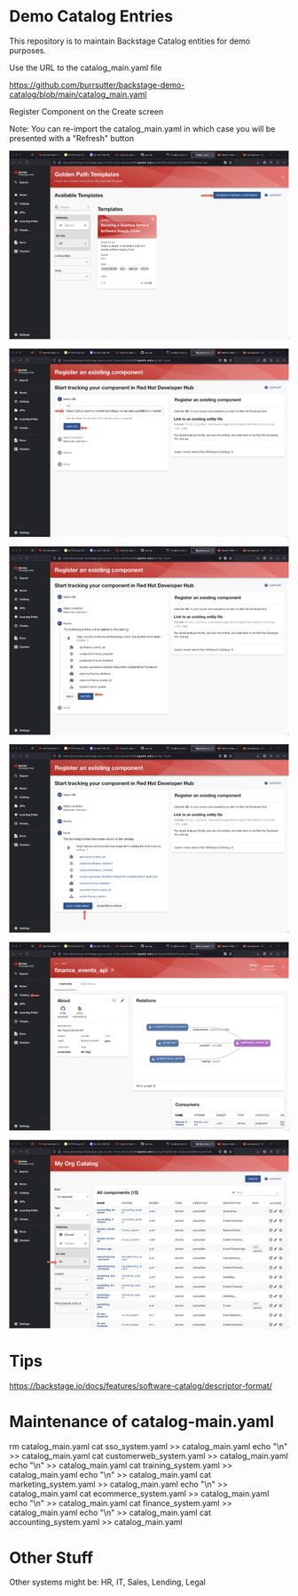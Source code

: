 # Demo Catalog Entries

This repository is to maintain Backstage Catalog entities for demo purposes.   

Use the URL to the catalog_main.yaml file 

https://github.com/burrsutter/backstage-demo-catalog/blob/main/catalog_main.yaml

Register Component on the Create screen

Note: You can re-import the catalog_main.yaml in which case you will be presented with a "Refresh" button

![0](/images/register-0.png)

![1](/images/register-1.png)

![2](/images/register-2.png)

![3](/images/register-3.png)

![4](/images/register-4.png)

![5](/images/register-5.png)

# Tips

https://backstage.io/docs/features/software-catalog/descriptor-format/

# Maintenance of catalog-main.yaml

rm catalog_main.yaml
cat sso_system.yaml >> catalog_main.yaml
echo "\n" >> catalog_main.yaml
cat customerweb_system.yaml >> catalog_main.yaml
echo "\n" >> catalog_main.yaml
cat training_system.yaml >> catalog_main.yaml
echo "\n" >> catalog_main.yaml
cat marketing_system.yaml >> catalog_main.yaml
echo "\n" >> catalog_main.yaml
cat ecommerce_system.yaml >> catalog_main.yaml
echo "\n" >> catalog_main.yaml
cat finance_system.yaml >> catalog_main.yaml
echo "\n" >> catalog_main.yaml
cat accounting_system.yaml >> catalog_main.yaml


# Other Stuff

Other systems might be: HR, IT, Sales, Lending, Legal